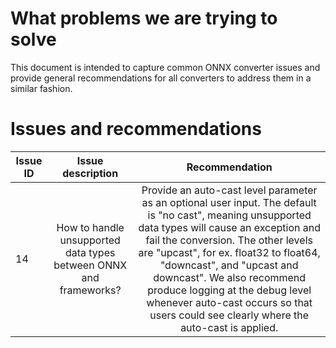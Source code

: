 # What problems we are trying to solve
This document is intended to capture common ONNX converter issues and provide general recommendations for all converters to address them in a similar fashion.

# Issues and recommendations
| Issue ID | Issue description | Recommendation |
| -------------- |:------------------:|:------------------:|
|14|How to handle unsupported data types between ONNX and frameworks?|Provide an auto-cast level parameter as an optional user input. The default is "no cast", meaning unsupported data types will cause an exception and fail the conversion. The other levels are "upcast", for ex. float32 to float64, "downcast", and "upcast and downcast". We also recommend produce logging at the debug level whenever auto-cast occurs so that users could see clearly where the auto-cast is applied.|
